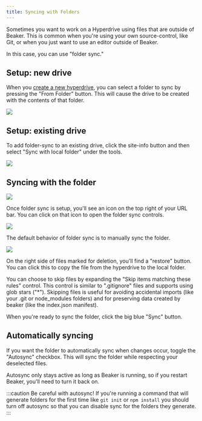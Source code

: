 ```yaml
---
title: Syncing with Folders
---
```


Sometimes you want to work on a Hyperdrive using files that are outside of Beaker. This is common when you're using your own source-control, like Git, or when you just want to use an editor outside of Beaker.

In this case, you can use "folder sync."

## Setup: new drive

When you [create a new hyperdrive](beginner/creating-new-hyperdrives.md), you can select a folder to sync by pressing the "From Folder" button. This will cause the drive to be created with the contents of that folder.

<img className="centered" src="/img/folder-sync-create-drive.png" />

## Setup: existing drive

To add folder-sync to an existing drive, click the site-info button and then select "Sync with local folder" under the tools.

<img className="centered" src="/img/folder-sync-from-tools.png" />


## Syncing with the folder

<img className="centered" src="/img/folder-sync-button.png" />

Once folder sync is setup, you'll see an icon on the top right of your URL bar. You can click on that icon to open the folder sync controls.

<img className="centered" src="/img/folder-sync-controls.png" />

The default behavior of folder sync is to manually sync the folder.

<img className="centered" src="/img/folder-sync-restore.png" />

On the right side of files marked for deletion, you'll find a "restore" button. You can click this to copy the file from the hyperdrive to the local folder.

You can choose to skip files by expanding the "Skip items matching these rules" control. This control is similar to ".gitignore" files and supports using glob stars ("*"). Skipping files is useful for avoiding accidental imports (like your .git or node_modules folders) and for preserving data created by beaker (like the index.json manifest).

When you're ready to sync the folder, click the big blue "Sync" button.

## Automatically syncing

If you want the folder to automatically sync when changes occur, toggle the "Autosync" checkbox. This will sync the folder while respecting your deselected files.

Autosync only stays active as long as Beaker is running, so if you restart Beaker, you'll need to turn it back on.

:::caution
Be careful with autosync! If you're running a command that will generate folders for the first time like `git init` or `npm install` you should turn off autosync so that you can disable sync for the folders they generate.
:::
